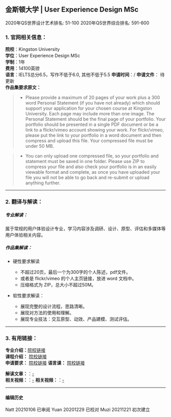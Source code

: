 ## 金斯顿大学 | User Experience Design MSc

2020年QS世界设计艺术排名: 51-100
2020年QS世界综合排名: 591-600

### 1. 官网相关信息：

**院校**：Kingston University  
**学位**：User Experience Design MSc  
**学制**：1年  
**费用**：14100英镑  
**语言**：IELTS总分6.5，写作不低于6.0, 其他不低于5.5
**申请时间**：/
**申请文件**： 待更新  
**作品集要求原文：**   

> - Please provide a maximum of 20 pages of your work plus a 300 word Personal Statement (if you have not already) which should support your application for your chosen course at Kingston University. Each page may include more than one image. The Personal Statement should be the final page of your portfolio. Your portfolio should be presented in a single PDF document or be a link to a flickr/vimeo account showing your work. For flickr/vimeo, please put the link to your portfolio in a word document and then compress and upload this file. Your compressed file must be under 50 MB.

> - You can only upload one compressed file, so your portfolio and statement must be saved in one folder. Please use ZIP to compress your file and also check your portfolio is in an easily viewable format and complete, as once you have uploaded your file you will not be able to go back and re-submit or upload anything further.


---


### 2. 翻译与解读：
##### 专业解读：
属于常规的用户体验设计专业，学习内容涉及调研、设计、原型、评估和多媒体等用户体验相关内容。
##### 作品集解读：
- 硬性要求解读
  - 不超过20页，最后一个为300字的个人陈述，pdf文件。
  - 或者是 flickr/vimeo 的个人主页链接，放进 word 文档中。
  - 压缩格式为 ZIP，总大小不超过50M。

- 软性要求解读：

  - 展现完整的设计流程，思路清晰。
  - 展现对方法的使用和理解。
  - 展现专业技法：交互原型、动效、产品建模、测试评估。


---


### 3. 有用链接：

**专业介绍：**[院校链接](https://www.kingston.ac.uk/postgraduate-course/user-experience-design-msc/)  
**课程介绍：** [院校链接](https://www.kingston.ac.uk/postgraduate-course/user-experience-design-msc/)  
**申请要求：** [院校链接](https://www.kingston.ac.uk/postgraduate-course/user-experience-design-msc/entry-requirements.html)
**语言课：** [院校链接](https://www.kingston.ac.uk/international/studying-at-kingston/language-requirements/)

**解读文章：**：[-](-)  
**相关视频：**：[-](-)
**相关视频：**：[-](-)




---


#### 编辑历史  
Natt 20210106 已审阅
Yuan 20201229 已校对
Muzi 20211221 初次建立
